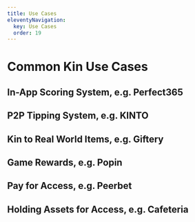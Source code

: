 ```yaml
---
title: Use Cases
eleventyNavigation:
  key: Use Cases
  order: 19
---
```


# Common Kin Use Cases

## In-App Scoring System, e.g. Perfect365
## P2P Tipping System, e.g. KINTO
## Kin to Real World Items, e.g. Giftery
## Game Rewards, e.g. Popin
## Pay for Access, e.g. Peerbet
## Holding Assets for Access, e.g. Cafeteria